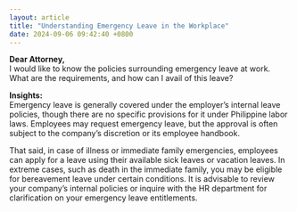 ```yaml
---
layout: article
title: "Understanding Emergency Leave in the Workplace"
date: 2024-09-06 09:42:40 +0800
---
```


<p><strong>Dear Attorney,</strong><br>I would like to know the policies surrounding emergency leave at work. What are the requirements, and how can I avail of this leave?</p><p><strong>Insights:</strong><br>Emergency leave is generally covered under the employer’s internal leave policies, though there are no specific provisions for it under Philippine labor laws. Employees may request emergency leave, but the approval is often subject to the company’s discretion or its employee handbook.</p><p>That said, in case of illness or immediate family emergencies, employees can apply for a leave using their available sick leaves or vacation leaves. In extreme cases, such as death in the immediate family, you may be eligible for bereavement leave under certain conditions. It is advisable to review your company’s internal policies or inquire with the HR department for clarification on your emergency leave entitlements.</p>